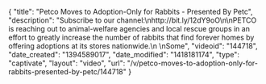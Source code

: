 {
    "title": "Petco Moves to Adoption-Only for Rabbits - Presented By Petc",
    "description": "Subscribe to our channel:\nhttp:\/\/bit.ly\/12dY9oO\n\nPETCO is reaching out to animal-welfare agencies and local rescue groups in an effort to greatly increase the number of rabbits that find forever homes by offering adoptions at its stores nationwide.\n \nSome",
    "videoid": "144718",
    "date_created": "1394589017",
    "date_modified": "1418181174",
    "type": "captivate",
    "layout": "video",
    "url": "\/v\/petco-moves-to-adoption-only-for-rabbits-presented-by-petc\/144718"
}